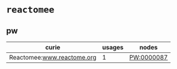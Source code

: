 # `reactomee`

## pw

| curie                      |   usages | nodes                                                   |
|----------------------------|----------|---------------------------------------------------------|
| Reactomee:www.reactome.org |        1 | [PW:0000087](http://purl.obolibrary.org/obo/PW_0000087) |

